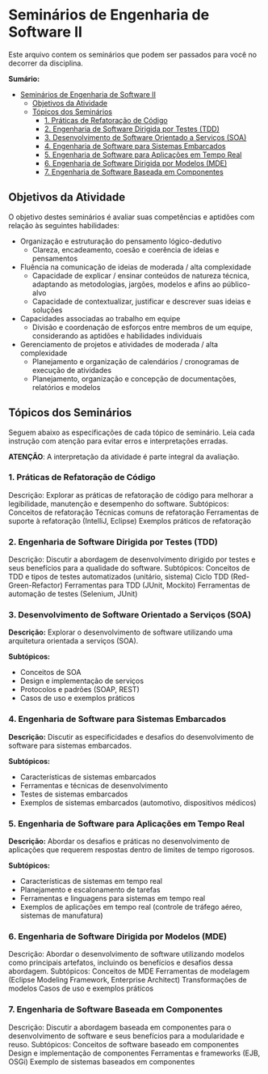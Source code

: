 
# Seminários de Engenharia de Software II

Este arquivo contem os seminários que podem ser passados para você no decorrer da disciplina.

**Sumário:**
- [Seminários de Engenharia de Software II](#seminários-de-engenharia-de-software-ii)
  - [Objetivos da Atividade](#objetivos-da-atividade)
  - [Tópicos dos Seminários](#tópicos-dos-seminários)
    - [1. Práticas de Refatoração de Código](#1-práticas-de-refatoração-de-código)
    - [2. Engenharia de Software Dirigida por Testes (TDD)](#2-engenharia-de-software-dirigida-por-testes-tdd)
    - [3. Desenvolvimento de Software Orientado a Serviços (SOA)](#3-desenvolvimento-de-software-orientado-a-serviços-soa)
    - [4. Engenharia de Software para Sistemas Embarcados](#4-engenharia-de-software-para-sistemas-embarcados)
    - [5. Engenharia de Software para Aplicações em Tempo Real](#5-engenharia-de-software-para-aplicações-em-tempo-real)
    - [6. Engenharia de Software Dirigida por Modelos (MDE)](#6-engenharia-de-software-dirigida-por-modelos-mde)
    - [7. Engenharia de Software Baseada em Componentes](#7-engenharia-de-software-baseada-em-componentes)

## Objetivos da Atividade

O objetivo destes seminários é avaliar suas competências e aptidões com relação às seguintes habilidades:

- Organização e estruturação do pensamento lógico-dedutivo
  - Clareza, encadeamento, coesão e coerência de ideias e pensamentos
- Fluência na comunicação de ideias de moderada / alta complexidade
  - Capacidade de explicar / ensinar conteúdos de natureza técnica, adaptando as metodologias, jargões, modelos e afins ao público-alvo
  - Capacidade de contextualizar, justificar e descrever suas ideias e soluções
- Capacidades associadas ao trabalho em equipe
  - Divisão e coordenação de esforços entre membros de um equipe, considerando as aptidões e habilidades individuais
- Gerenciamento de projetos e atividades de moderada / alta complexidade
  - Planejamento e organização de calendários / cronogramas de execução de atividades
  - Planejamento, organização e concepção de documentações, relatórios e modelos

## Tópicos dos Seminários

Seguem abaixo as especificações de cada tópico de seminário. Leia cada instrução com atenção para evitar erros e interpretações erradas.

**ATENÇÃO**: A interpretação da atividade é parte integral da avaliação.

### 1. Práticas de Refatoração de Código
Descrição: Explorar as práticas de refatoração de código para melhorar a legibilidade, manutenção e desempenho do software.
Subtópicos:
Conceitos de refatoração
Técnicas comuns de refatoração
Ferramentas de suporte à refatoração (IntelliJ, Eclipse)
Exemplos práticos de refatoração

### 2. Engenharia de Software Dirigida por Testes (TDD)
Descrição: Discutir a abordagem de desenvolvimento dirigido por testes e seus benefícios para a qualidade do software.
Subtópicos:
Conceitos de TDD e tipos de testes automatizados (unitário, sistema)
Ciclo TDD (Red-Green-Refactor)
Ferramentas para TDD (JUnit, Mockito)
Ferramentas de automação de testes (Selenium, JUnit)

### 3. Desenvolvimento de Software Orientado a Serviços (SOA)

**Descrição:** Explorar o desenvolvimento de software utilizando uma arquitetura orientada a serviços (SOA).

**Subtópicos:**
- Conceitos de SOA
- Design e implementação de serviços
- Protocolos e padrões (SOAP, REST)
- Casos de uso e exemplos práticos

### 4. Engenharia de Software para Sistemas Embarcados

**Descrição:** Discutir as especificidades e desafios do desenvolvimento de software para sistemas embarcados.

**Subtópicos:**
- Características de sistemas embarcados
- Ferramentas e técnicas de desenvolvimento
- Testes de sistemas embarcados
- Exemplos de sistemas embarcados (automotivo, dispositivos médicos)

### 5. Engenharia de Software para Aplicações em Tempo Real

**Descrição:** Abordar os desafios e práticas no desenvolvimento de aplicações que requerem respostas dentro de limites de tempo rigorosos.

**Subtópicos:**
- Características de sistemas em tempo real
- Planejamento e escalonamento de tarefas
- Ferramentas e linguagens para sistemas em tempo real
- Exemplos de aplicações em tempo real (controle de tráfego aéreo, sistemas de manufatura)

### 6. Engenharia de Software Dirigida por Modelos (MDE)
Descrição: Abordar o desenvolvimento de software utilizando modelos como principais artefatos, incluindo os benefícios e desafios dessa abordagem.
Subtópicos:
Conceitos de MDE
Ferramentas de modelagem (Eclipse Modeling Framework, Enterprise Architect)
Transformações de modelos
Casos de uso e exemplos práticos

### 7. Engenharia de Software Baseada em Componentes
Descrição: Discutir a abordagem baseada em componentes para o desenvolvimento de software e seus benefícios para a modularidade e reuso.
Subtópicos:
Conceitos de software baseado em componentes
Design e implementação de componentes
Ferramentas e frameworks (EJB, OSGi)
Exemplo de sistemas baseados em componentes


